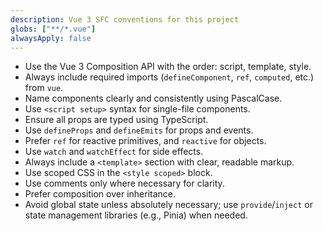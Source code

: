 ```yaml
---
description: Vue 3 SFC conventions for this project
globs: ["**/*.vue"]
alwaysApply: false
---
```


- Use the Vue 3 Composition API with the order: script, template, style.
- Always include required imports (`defineComponent`, `ref`, `computed`, etc.) from `vue`.
- Name components clearly and consistently using PascalCase.
- Use `<script setup>` syntax for single-file components.
- Ensure all props are typed using TypeScript.
- Use `defineProps` and `defineEmits` for props and events.
- Prefer `ref` for reactive primitives, and `reactive` for objects.
- Use `watch` and `watchEffect` for side effects.
- Always include a `<template>` section with clear, readable markup.
- Use scoped CSS in the `<style scoped>` block.
- Use comments only where necessary for clarity.
- Prefer composition over inheritance.
- Avoid global state unless absolutely necessary; use `provide`/`inject` or state management libraries (e.g., Pinia) when needed.
